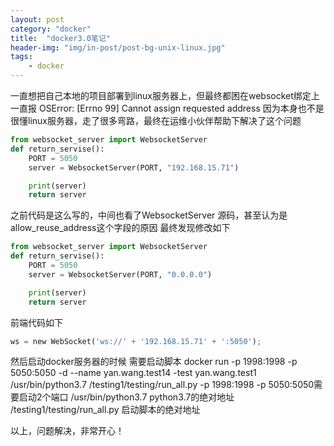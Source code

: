 ```yaml
---
layout: post
category: "docker"
title:  "docker3.0笔记"
header-img: "img/in-post/post-bg-unix-linux.jpg"
tags:
    - docker
---
```


一直想把自己本地的项目部署到linux服务器上，但最终都困在websocket绑定上
一直报 OSError: [Errno 99] Cannot assign requested address
因为本身也不是很懂linux服务器，走了很多弯路，最终在运维小伙伴帮助下解决了这个问题
```python
from websocket_server import WebsocketServer
def return_servise():
    PORT = 5050
    server = WebsocketServer(PORT, "192.168.15.71")

    print(server)
    return server
```
之前代码是这么写的，中间也看了WebsocketServer 源码，甚至认为是allow_reuse_address这个字段的原因
最终发现修改如下
```python
from websocket_server import WebsocketServer
def return_servise():
    PORT = 5050
    server = WebsocketServer(PORT, "0.0.0.0")

    print(server)
    return server
```
前端代码如下
```python
ws = new WebSocket('ws://' + '192.168.15.71' + ':5050');
```

然后启动docker服务器的时候 需要启动脚本
docker run -p 1998:1998 -p 5050:5050 -d --name yan.wang.test14   -test yan.wang.test1  /usr/bin/python3.7 /testing1/testing/run_all.py
-p 1998:1998 -p 5050:5050需要启动2个端口
/usr/bin/python3.7  python3.7的绝对地址
/testing1/testing/run_all.py  启动脚本的绝对地址


以上，问题解决，非常开心！











